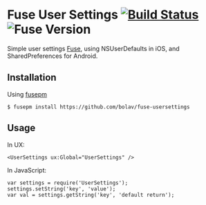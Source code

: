 Fuse User Settings [![Build Status](https://travis-ci.org/bolav/fuse-usersettings.svg?branch=master)](https://travis-ci.org/bolav/fuse-usersettings) ![Fuse Version](http://fuse-version.herokuapp.com/?repo=https://github.com/bolav/fuse-usersettings)
==================

Simple user settings [Fuse](http://www.fusetools.com/), using NSUserDefaults in iOS, and SharedPreferences for Android.

## Installation

Using [fusepm](https://github.com/bolav/fusepm)

    $ fusepm install https://github.com/bolav/fuse-usersettings


## Usage

In UX:

    <UserSettings ux:Global="UserSettings" />

In JavaScript:

    var settings = require('UserSettings');
    settings.setString('key', 'value');
    var val = settings.getString('key', 'default return');

